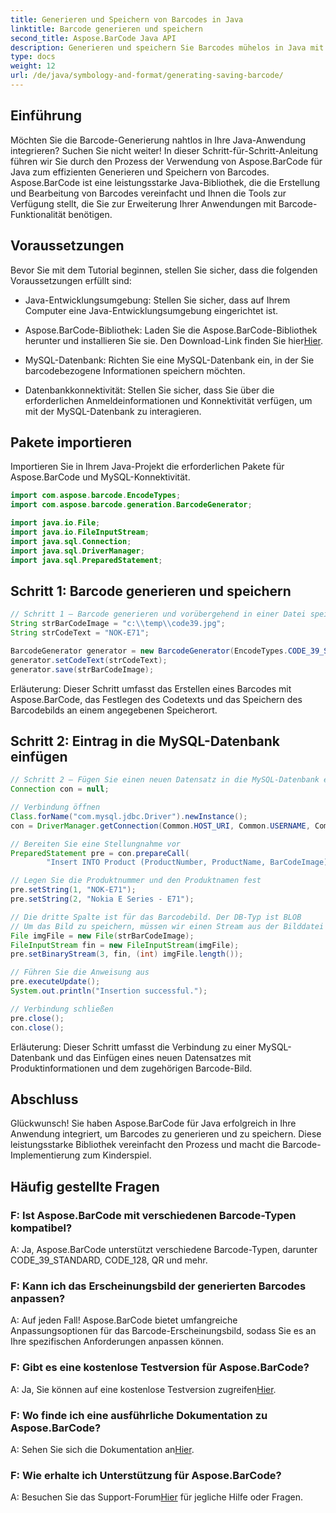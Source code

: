 ```yaml
---
title: Generieren und Speichern von Barcodes in Java
linktitle: Barcode generieren und speichern
second_title: Aspose.BarCode Java API
description: Generieren und speichern Sie Barcodes mühelos in Java mit Aspose.BarCode. Lassen Sie sich nahtlos integrieren, passen Sie das Erscheinungsbild an und genießen Sie umfassende Barcode-Unterstützung.
type: docs
weight: 12
url: /de/java/symbology-and-format/generating-saving-barcode/
---
```


## Einführung

Möchten Sie die Barcode-Generierung nahtlos in Ihre Java-Anwendung integrieren? Suchen Sie nicht weiter! In dieser Schritt-für-Schritt-Anleitung führen wir Sie durch den Prozess der Verwendung von Aspose.BarCode für Java zum effizienten Generieren und Speichern von Barcodes. Aspose.BarCode ist eine leistungsstarke Java-Bibliothek, die die Erstellung und Bearbeitung von Barcodes vereinfacht und Ihnen die Tools zur Verfügung stellt, die Sie zur Erweiterung Ihrer Anwendungen mit Barcode-Funktionalität benötigen.

## Voraussetzungen

Bevor Sie mit dem Tutorial beginnen, stellen Sie sicher, dass die folgenden Voraussetzungen erfüllt sind:

- Java-Entwicklungsumgebung: Stellen Sie sicher, dass auf Ihrem Computer eine Java-Entwicklungsumgebung eingerichtet ist.

- Aspose.BarCode-Bibliothek: Laden Sie die Aspose.BarCode-Bibliothek herunter und installieren Sie sie. Den Download-Link finden Sie hier[Hier](https://releases.aspose.com/barcode/java/).

- MySQL-Datenbank: Richten Sie eine MySQL-Datenbank ein, in der Sie barcodebezogene Informationen speichern möchten.

- Datenbankkonnektivität: Stellen Sie sicher, dass Sie über die erforderlichen Anmeldeinformationen und Konnektivität verfügen, um mit der MySQL-Datenbank zu interagieren.

## Pakete importieren

Importieren Sie in Ihrem Java-Projekt die erforderlichen Pakete für Aspose.BarCode und MySQL-Konnektivität.

```java
import com.aspose.barcode.EncodeTypes;
import com.aspose.barcode.generation.BarcodeGenerator;

import java.io.File;
import java.io.FileInputStream;
import java.sql.Connection;
import java.sql.DriverManager;
import java.sql.PreparedStatement;
```

## Schritt 1: Barcode generieren und speichern

```java
// Schritt 1 – Barcode generieren und vorübergehend in einer Datei speichern
String strBarCodeImage = "c:\\temp\\code39.jpg";
String strCodeText = "NOK-E71";

BarcodeGenerator generator = new BarcodeGenerator(EncodeTypes.CODE_39_STANDARD);
generator.setCodeText(strCodeText);
generator.save(strBarCodeImage);
```

Erläuterung: Dieser Schritt umfasst das Erstellen eines Barcodes mit Aspose.BarCode, das Festlegen des Codetexts und das Speichern des Barcodebilds an einem angegebenen Speicherort.

## Schritt 2: Eintrag in die MySQL-Datenbank einfügen

```java
// Schritt 2 – Fügen Sie einen neuen Datensatz in die MySQL-Datenbank ein
Connection con = null;

// Verbindung öffnen
Class.forName("com.mysql.jdbc.Driver").newInstance();
con = DriverManager.getConnection(Common.HOST_URI, Common.USERNAME, Common.PASSWORD);

// Bereiten Sie eine Stellungnahme vor
PreparedStatement pre = con.prepareCall(
        "Insert INTO Product (ProductNumber, ProductName, BarCodeImage) " + "VALUES (?, ?, ?) ");

// Legen Sie die Produktnummer und den Produktnamen fest
pre.setString(1, "NOK-E71");
pre.setString(2, "Nokia E Series - E71");

// Die dritte Spalte ist für das Barcodebild. Der DB-Typ ist BLOB
// Um das Bild zu speichern, müssen wir einen Stream aus der Bilddatei erstellen
File imgFile = new File(strBarCodeImage);
FileInputStream fin = new FileInputStream(imgFile);
pre.setBinaryStream(3, fin, (int) imgFile.length());

// Führen Sie die Anweisung aus
pre.executeUpdate();
System.out.println("Insertion successful.");

// Verbindung schließen
pre.close();
con.close();
```

Erläuterung: Dieser Schritt umfasst die Verbindung zu einer MySQL-Datenbank und das Einfügen eines neuen Datensatzes mit Produktinformationen und dem zugehörigen Barcode-Bild.

## Abschluss

Glückwunsch! Sie haben Aspose.BarCode für Java erfolgreich in Ihre Anwendung integriert, um Barcodes zu generieren und zu speichern. Diese leistungsstarke Bibliothek vereinfacht den Prozess und macht die Barcode-Implementierung zum Kinderspiel.

## Häufig gestellte Fragen

### F: Ist Aspose.BarCode mit verschiedenen Barcode-Typen kompatibel?
A: Ja, Aspose.BarCode unterstützt verschiedene Barcode-Typen, darunter CODE_39_STANDARD, CODE_128, QR und mehr.

### F: Kann ich das Erscheinungsbild der generierten Barcodes anpassen?
A: Auf jeden Fall! Aspose.BarCode bietet umfangreiche Anpassungsoptionen für das Barcode-Erscheinungsbild, sodass Sie es an Ihre spezifischen Anforderungen anpassen können.

### F: Gibt es eine kostenlose Testversion für Aspose.BarCode?
 A: Ja, Sie können auf eine kostenlose Testversion zugreifen[Hier](https://releases.aspose.com/).

### F: Wo finde ich eine ausführliche Dokumentation zu Aspose.BarCode?
 A: Sehen Sie sich die Dokumentation an[Hier](https://reference.aspose.com/barcode/java/).

### F: Wie erhalte ich Unterstützung für Aspose.BarCode?
 A: Besuchen Sie das Support-Forum[Hier](https://forum.aspose.com/c/barcode/13) für jegliche Hilfe oder Fragen.